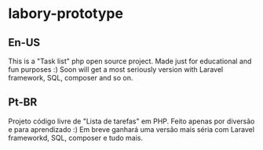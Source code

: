 # labory-prototype
## En-US
This is a "Task list" php open source project. Made just for educational and fun purposes :)
Soon will get a most seriously version with Laravel framework, SQL, composer and so on.

## Pt-BR
Projeto código livre de "Lista de tarefas" em PHP. Feito apenas por diversão e para aprendizado :)
Em breve ganhará uma versão mais séria com Laravel frameworkd, SQL, composer e tudo mais.
